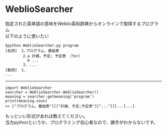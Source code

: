 # WeblioSearcher
指定された英単語の意味をWeblio英和辞典からオンラインで取得するプログラム  
以下のように使いたい  

    $python WeblioSearcher.py program
    [名詞]  1.プログラム、番組表
            2.a 計画，予定; 予定表 〔for〕
              b ...
            3. ...
    [動詞]  1.
    ...

---------------------------------------------------------------------------

    import WeblioSearcher
    searcher = WeblioSearcher.WeblioSearcher()
    meaning = searcher.getmeaning('program')
    print(meaning.noun)
    >> ["プログラム、番組表"][["計画、予定;予定表"]["..."]][...]...]
 
 
もっといい形式があれば教えてください。  
当方pythonというか、プログラミング初心者なので、勝手がわからないです。  
